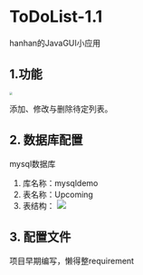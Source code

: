 # ToDoList-1.1

hanhan的JavaGUI小应用

## 1.功能

<img src="https://tva1.sinaimg.cn/large/e6c9d24ely1h04i1axlvrj20m80yu761.jpg" style="zoom: 33%;" />

添加、修改与删除待定列表。

## 2. 数据库配置

mysql数据库

1. 库名称：mysqldemo
2. 表名称：Upcoming
3. 表结构：
   ![](https://tva1.sinaimg.cn/large/e6c9d24ely1h04i5bhaq6j21dc07874x.jpg)

## 3. 配置文件

项目早期编写，懒得整requirement

